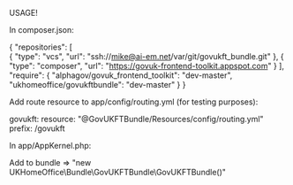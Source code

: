 

USAGE!

In composer.json:

{
    "repositories": [       
        {
            "type": "vcs",
            "url": "ssh://mike@ai-em.net/var/git/govukft_bundle.git"
        },
        {
            "type": "composer",
            "url": "https://govuk-frontend-toolkit.appspot.com"
        }
    ],
    "require": {
        "alphagov/govuk_frontend_toolkit": "dev-master",
        "ukhomeoffice/govukftbundle": "dev-master"
    }
}



Add route resource to app/config/routing.yml (for testing purposes):

govukft:
     resource: "@GovUKFTBundle/Resources/config/routing.yml"
     prefix:   /govukft



In app/AppKernel.php:

Add to bundle => "new UKHomeOffice\Bundle\GovUKFTBundle\GovUKFTBundle()"


